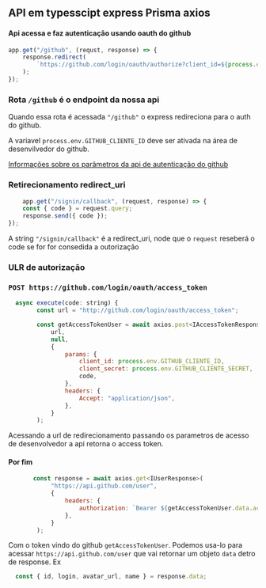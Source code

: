 ## API em typesscipt express Prisma axios
#### Api acessa e faz autenticação usando oauth do github


```javascript
app.get("/github", (requst, response) => {
    response.redirect(
        `https://github.com/login/oauth/authorize?client_id=${process.env.GITHUB_CLIENTE_ID}`
    );
});
```
### Rota  `/github` é o endpoint da nossa api
Quando essa rota é acessada `"/github"` o express redireciona para o auth do github.

A variavel `process.env.GITHUB_CLIENTE_ID` deve ser ativada na área de desenvilvedor do github.

[Informações sobre os parâmetros da api de autenticação do github](https://docs.github.com/en/developers/apps/building-oauth-apps/authorizing-oauth-apps)

### Retirecionamento redirect_uri


```javascript
    app.get("/signin/callback", (request, response) => {
    const { code } = request.query;
    response.send({ code });
});
```
A string `"/signin/callback"` é a redirect_uri, node que o `request` reseberá o code
se for for consedida a outorização 

### ULR de autorização 
### `POST https://github.com/login/oauth/access_token`

```javascript
  async execute(code: string) {
        const url = "http://github.com/login/oauth/access_token";

        const getAccessTokenUser = await axios.post<IAccessTokenResponse>(
            url,
            null,
            {
                params: {
                    client_id: process.env.GITHUB_CLIENTE_ID,
                    client_secret: process.env.GITHUB_CLIENTE_SECRET,
                    code,
                },
                headers: {
                    Accept: "application/json",
                },
            }
        );
```
Acessando a url de redirecionamento passando os parametros de acesso de desenvolvedor
a api retorna o access token.

#### Por fim

```javascript
       const response = await axios.get<IUserResponse>(
            "https://api.github.com/user",
            {
                headers: {
                    authorization: `Bearer ${getAccessTokenUser.data.access_token}`,
                },
            }
        );
```
Com o token vindo do github `getAccessTokenUser`.
Podemos usa-lo para acessar `https://api.github.com/user` que vai retornar um objeto `data` detro de response.
Ex 
```javascript
  const { id, login, avatar_url, name } = response.data;
```
